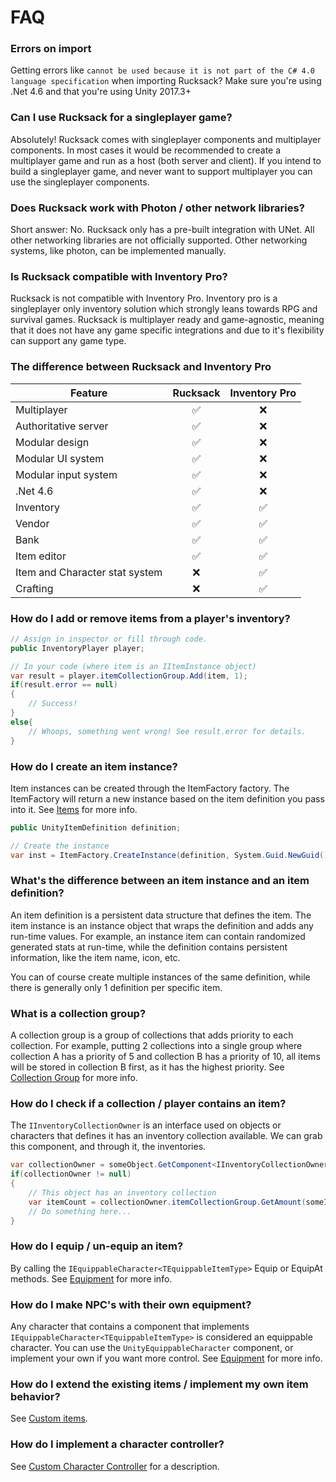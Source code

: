 # FAQ

### Errors on import

Getting errors like `cannot be used because it is not part of the C# 4.0 language specification` when importing Rucksack? Make sure you're using .Net 4.6 and that you're using Unity 2017.3+

### Can I use Rucksack for a singleplayer game?

Absolutely! Rucksack comes with singleplayer components and multiplayer components. In most cases it would be recommended to create a multiplayer game and run as a host (both server and client). If you intend to build a singleplayer game, and never want to support multiplayer you can use the singleplayer components. 

### Does Rucksack work with Photon / other network libraries?

Short answer: No. Rucksack only has a pre-built integration with UNet. All other networking libraries are not officially supported. Other networking systems, like photon, can be implemented manually.

### Is Rucksack compatible with Inventory Pro?

Rucksack is not compatible with Inventory Pro. Inventory pro is a singleplayer only inventory solution which strongly leans towards RPG and survival games. Rucksack is multiplayer ready and game-agnostic, meaning that it does not have any game specific integrations and due to it's flexibility can support any game type.

### The difference between Rucksack and Inventory Pro

| Feature | Rucksack | Inventory Pro |
| ------------- |:-------------:|:--------------:|
| Multiplayer | ✅ | ❌ |
| Authoritative server | ✅ | ❌ |
| Modular design | ✅ | ❌ |
| Modular UI system | ✅ | ❌ |
| Modular input system | ✅ | ❌ |
| .Net 4.6 | ✅ | ❌ |
| Inventory | ✅ | ✅ |
| Vendor | ✅ | ✅ |
| Bank | ✅ | ✅ |
| Item editor | ✅ | ✅ |
| Item and Character stat system | ❌ | ✅ |
| Crafting | ❌ | ✅ |

### How do I add or remove items from a player's inventory?

```csharp
// Assign in inspector or fill through code.
public InventoryPlayer player;

// In your code (where item is an IItemInstance object)
var result = player.itemCollectionGroup.Add(item, 1);
if(result.error == null)
{
	// Success!
}
else{
	// Whoops, something went wrong! See result.error for details.
}
```

### How do I create an item instance?

Item instances can be created through the ItemFactory factory. The ItemFactory will return a new instance based on the item definition you pass into it. See [Items](Items/Items.md) for more info.

```csharp
public UnityItemDefinition definition;

// Create the instance
var inst = ItemFactory.CreateInstance(definition, System.Guid.NewGuid());
```

### What's the difference between an item instance and an item definition?

An item definition is a persistent data structure that defines the item. The item instance is an instance object that wraps the definition and adds any run-time values. For example, an instance item can contain randomized generated stats at run-time, while the definition contains persistent information, like the item name, icon, etc.

You can of course create multiple instances of the same definition, while there is generally only 1 definition per specific item.

### What is a collection group?

A collection group is a group of collections that adds priority to each collection. For example, putting 2 collections into a single group where collection A has a priority of 5 and collection B has a priority of 10, all items will be stored in collection B first, as it has the highest priority.
See [Collection Group](Collections/CollectionGroup.md) for more info.

### How do I check if a collection / player contains an item?

The `IInventoryCollectionOwner` is an interface used on objects or characters that defines it has an inventory collection available. We can grab this component, and through it, the inventories.

```csharp
var collectionOwner = someObject.GetComponent<IInventoryCollectionOwner>();
if(collectionOwner != null)
{
	// This object has an inventory collection
	var itemCount = collectionOwner.itemCollectionGroup.GetAmount(someItem);
	// Do something here...
}
```

### How do I equip / un-equip an item?

By calling the `IEquippableCharacter<TEquippableItemType>` Equip or EquipAt methods. See [Equipment](CharacterEquipment/Equipment.md) for more info.

### How do I make NPC's with their own equipment?

Any character that contains a component that implements `IEquippableCharacter<TEquippableItemType>` is considered an equippable character. You can use the `UnityEquippableCharacter` component, or implement your own if you want more control. See [Equipment](CharacterEquipment/Equipment.md) for more info.

### How do I extend the existing items / implement my own item behavior?

See [Custom items](Items/CustomItem.md).

### How do I implement a character controller?

See [Custom Character Controller](General/CharacterController.md) for a description.
